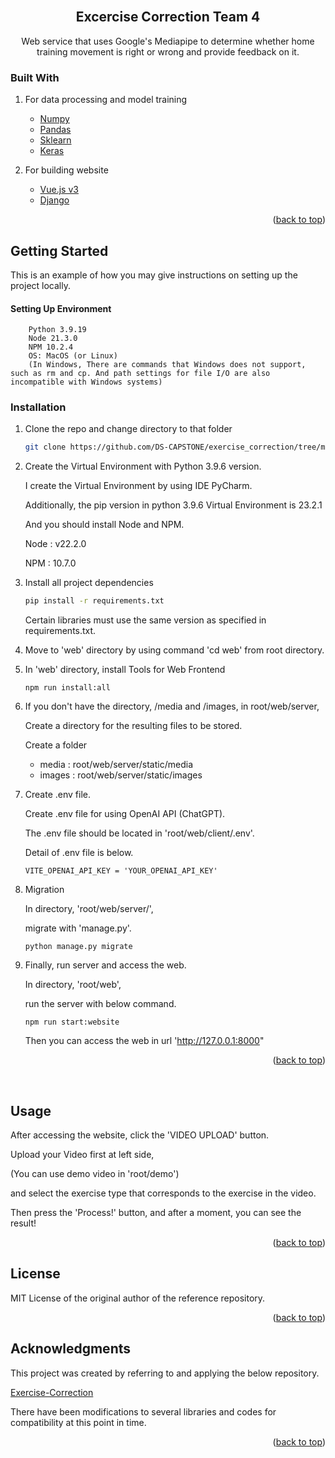 <div id="top"></div>

<!-- PROJECT LOGO -->
<br />
<div align="center">
  

  <h2 align="center">Excercise Correction Team 4</h2>

  <p align="center">
    Web service that uses Google's Mediapipe to determine whether home training movement is right or wrong and provide feedback on it.
  </p>
</div>

<!-- ABOUT THE PROJECT -->

### Built With

1. For data processing and model training

    - [Numpy](https://numpy.org/)
    - [Pandas](https://pandas.pydata.org/)
    - [Sklearn](https://scikit-learn.org/stable/)
    - [Keras](https://keras.io/)

2. For building website

    - [Vue.js v3](https://vuejs.org/)
    - [Django](https://www.djangoproject.com/)

<p align="right">(<a href="#top">back to top</a>)</p>

## Getting Started

This is an example of how you may give instructions on setting up the project locally.

#### Setting Up Environment

```
    Python 3.9.19
    Node 21.3.0
    NPM 10.2.4
    OS: MacOS (or Linux)
    (In Windows, There are commands that Windows does not support, such as rm and cp. And path settings for file I/O are also incompatible with Windows systems)
```

### Installation

1. Clone the repo and change directory to that folder

    ```sh
    git clone https://github.com/DS-CAPSTONE/exercise_correction/tree/main
    ```


2. Create the Virtual Environment with Python 3.9.6 version.

   I create the Virtual Environment by using IDE PyCharm.
   
   Additionally, the pip version in python 3.9.6 Virtual Environment is 23.2.1
   
   And you should install Node and NPM.
   
   Node : v22.2.0
   
   NPM : 10.7.0


3. Install all project dependencies

    ```bash
    pip install -r requirements.txt
    ```
    Certain libraries must use the same version as specified in requirements.txt.


4. Move to 'web' directory by using command 'cd web' from root directory.


5. In 'web' directory, install Tools for Web Frontend

   ```
   npm run install:all
   ```


6. If you don't have the directory, /media and /images, in root/web/server,

   Create a directory for the resulting files to be stored.

   Create a folder
   
   - media : root/web/server/static/media
   - images : root/web/server/static/images


7. Create .env file.

   Create .env file for using OpenAI API (ChatGPT).

   The .env file should be located in 'root/web/client/.env'.

   Detail of .env file is below.

   ```
   VITE_OPENAI_API_KEY = 'YOUR_OPENAI_API_KEY'
   ```
   

8. Migration

   In directory, 'root/web/server/',
   
   migrate with 'manage.py'.
   
   ```
   python manage.py migrate
   ```


9. Finally, run server and access the web.

   In directory, 'root/web',
   
   run the server with below command.
   
   ```
   npm run start:website
   ```

   Then you can access the web in url 'http://127.0.0.1:8000"
   

<p align="right">(<a href="#top">back to top</a>)</p>

<!-- USAGE EXAMPLES -->
<div id="Usage"></div>
<br/>

## Usage

After accessing the website, click the 'VIDEO UPLOAD' button.

Upload your Video first at left side,

(You can use demo video in 'root/demo')

and select the exercise type that corresponds to the exercise in the video.

Then press the 'Process!' button, and after a moment, you can see the result!

<p align="right">(<a href="#top">back to top</a>)</p>

<!-- LICENSE -->

## License

MIT License of the original author of the reference repository.

<p align="right">(<a href="#top">back to top</a>)</p>

<!-- ACKNOWLEDGMENTS -->

## Acknowledgments

This project was created by referring to and applying the below repository.

[Exercise-Correction](https://github.com/NgoQuocBao1010/Exercise-Correction)

There have been modifications to several libraries and codes for compatibility at this point in time.

<p align="right">(<a href="#top">back to top</a>)</p>
